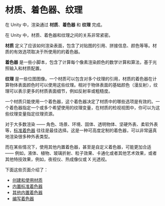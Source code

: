 <!-- > [Materials, Shaders & Textures](http://docs.unity3d.com/Manual/Shaders.html) -->

<!-- Unity Manual > Graphics > Graphics Overview > Materials, Shaders & Textures -->

<!-- # Materials, Shaders & Textures -->
# 材质、着色器、纹理

<!-- Rendering in Unity is done with **Materials**, **Shaders** and **Textures**. -->
在 Unity 中，渲染通过 **材质**、**着色器** 和 **纹理** 完成。

<!-- There is a close relationship between Materials, Shaders and Textures in Unity. -->
在 Unity 中，材质、着色器和纹理之间的关系非常紧密。

<!-- **Materials** are definitions of how a surface should be rendered, including references to textures used, tiling information, colour tints and more. The available options for a material depend on which shader the material is using. -->

**材质** 定义了应该如何渲染表面，包含了对贴图的引用、拼接信息、颜色等等。材质的有效选项取决于所使用的的着色器。

<!-- **Shaders** are small scripts that contain the mathematical calculations and algorithms for calculating the colour of each pixel rendered, based on the lighting input and the Material configuration. -->

**着色器** 是一些小脚本，包含了计算每个像素渲染颜色的数学计算和算法，基于光照输入和材质配置。

<!-- **Textures** are bitmap images. A Material may contain references to textures, so that the Material’s shader can use the textures while calculating the surface colour of an object. In addition to basic colour (albedo) of an obejct’s surface, textures can represent many other aspects of a material’s surface such as its reflectivity or roughness. -->

**纹理** 是一些位图图像。一个材质可以包含对多个纹理的引用，材质的着色器在计算物体表面颜色时可以使用这些纹理。相对于物体表面的基础颜色（漫反射），纹理可以表示更多的材质表面细节，例如反射率或粗糙度。

<!-- A material specifies one specific shader to use, and the shader used determines which options are available in the material. A shader specifies one or more textures variables that it expects to use, and the Material Inspector in Unity allows you to assign your own texture assets to these these texture variables. -->

一个材质只能使用一个着色器，这个着色器决定了材质中的哪些选项是有效的。一个着色器指定一个或多个希望使用的纹理变量，在材质的检视视图中，你可以为这些纹理变量指定纹理资源。

<!-- For most normal rendering - by which we mean characters, scenery, environments, solid and transparent objects, hard and soft surfaces etc., the [Standard Shader](http://docs.unity3d.com/Manual/shader-StandardShader.html) is usually the best choice. This is a highly customisable shader which is capable of rendering many types of surface in a highly realistic way. -->

对于大多数渲染 —— 角色、场景、环境、固体、透明物体、坚硬外表、柔软外表等，[标准着色器](http://docs.unity3d.com/Manual/shader-StandardShader.html) 往往是最佳选择。这是一种可高度定制的着色器，可以非常逼真地渲染很多种外表类型。

<!-- There are other situations where a different built-in shader, or even a custom written shader might be appropriate - such as liquids, foliage, refractive glass, particle effects, cartoony, illustrative or other artistic effects, or other special effects like night vision, heat vision or x-ray vision, etc. -->

而在某些情况下，使用其他内置着色器，甚至是自定义着色器，可能更加合适 —— 例如，液体、植物、玻璃折射、粒子效果、卡通化或者其他艺术效果，或者其他特技效果，例如，夜视仪、热成像仪或 X 光透视。

<!-- The following pages describe: -->
下面这些页面介绍了：

<!-- 
* [Creating and Using Materials.](http://docs.unity3d.com/Manual/Materials.html)
* [The Built-in Standard Shader.](http://docs.unity3d.com/Manual/shader-StandardShader.html)
* [Other built-in Shaders.](http://docs.unity3d.com/Manual/Built-inShaderGuide.html)
* [Writing Your Own Shaders.](http://docs.unity3d.com/Manual/ShadersOverview.html)
 -->
* [创建和使用材质](http://docs.unity3d.com/Manual/Materials.html)
* [内置标准着色器](http://docs.unity3d.com/Manual/shader-StandardShader.html)
* [其他内置着色器](http://docs.unity3d.com/Manual/Built-inShaderGuide.html)
* [编写着色器](http://docs.unity3d.com/Manual/ShadersOverview.html)
